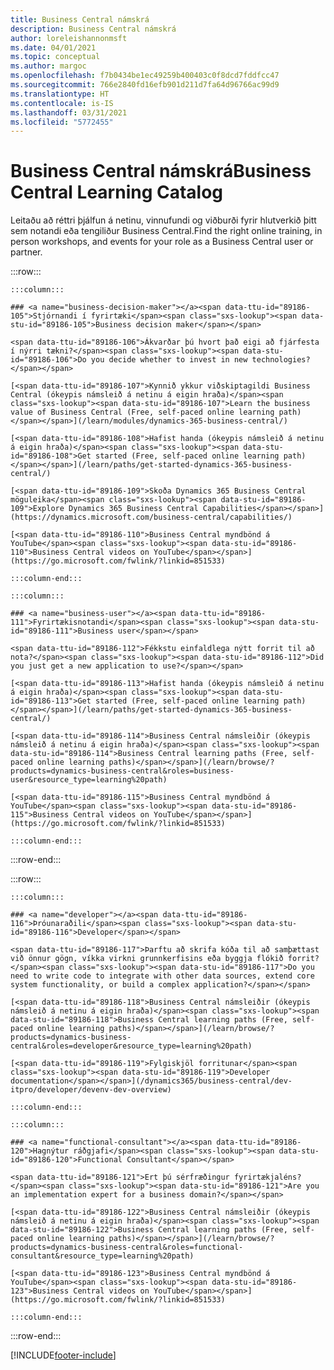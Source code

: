 ```yaml
---
title: Business Central námskrá
description: Business Central námskrá
author: loreleishannonmsft
ms.date: 04/01/2021
ms.topic: conceptual
ms.author: margoc
ms.openlocfilehash: f7b0434be1ec49259b400403c0f8dcd7fddfcc47
ms.sourcegitcommit: 766e2840fd16efb901d211d7fa64d96766ac99d9
ms.translationtype: HT
ms.contentlocale: is-IS
ms.lasthandoff: 03/31/2021
ms.locfileid: "5772455"
---
```

# <a name="business-central-learning-catalog"></a><span data-ttu-id="89186-103">Business Central námskrá</span><span class="sxs-lookup"><span data-stu-id="89186-103">Business Central Learning Catalog</span></span>

<span data-ttu-id="89186-104">Leitaðu að réttri þjálfun á netinu, vinnufundi og viðburði fyrir hlutverkið þitt sem notandi eða tengiliður Business Central.</span><span class="sxs-lookup"><span data-stu-id="89186-104">Find the right online training, in person workshops, and events for your role as a Business Central user or partner.</span></span>

:::row:::

    :::column:::

    ### <a name="business-decision-maker"></a><span data-ttu-id="89186-105">Stjórnandi í fyrirtæki</span><span class="sxs-lookup"><span data-stu-id="89186-105">Business decision maker</span></span>

    <span data-ttu-id="89186-106">Ákvarðar þú hvort það eigi að fjárfesta í nýrri tækni?</span><span class="sxs-lookup"><span data-stu-id="89186-106">Do you decide whether to invest in new technologies?</span></span> 

    [<span data-ttu-id="89186-107">Kynnið ykkur viðskiptagildi Business Central (ókeypis námsleið á netinu á eigin hraða)</span><span class="sxs-lookup"><span data-stu-id="89186-107">Learn the business value of Business Central (Free, self-paced online learning path)</span></span>](/learn/modules/dynamics-365-business-central/)

    [<span data-ttu-id="89186-108">Hafist handa (ókeypis námsleið á netinu á eigin hraða)</span><span class="sxs-lookup"><span data-stu-id="89186-108">Get started (Free, self-paced online learning path)</span></span>](/learn/paths/get-started-dynamics-365-business-central/)

    [<span data-ttu-id="89186-109">Skoða Dynamics 365 Business Central möguleika</span><span class="sxs-lookup"><span data-stu-id="89186-109">Explore Dynamics 365 Business Central Capabilities</span></span>](https://dynamics.microsoft.com/business-central/capabilities/)

    [<span data-ttu-id="89186-110">Business Central myndbönd á YouTube</span><span class="sxs-lookup"><span data-stu-id="89186-110">Business Central videos on YouTube</span></span>](https://go.microsoft.com/fwlink/?linkid=851533)

    :::column-end:::

    :::column:::

    ### <a name="business-user"></a><span data-ttu-id="89186-111">Fyrirtækisnotandi</span><span class="sxs-lookup"><span data-stu-id="89186-111">Business user</span></span>

    <span data-ttu-id="89186-112">Fékkstu einfaldlega nýtt forrit til að nota?</span><span class="sxs-lookup"><span data-stu-id="89186-112">Did you just get a new application to use?</span></span> 

    [<span data-ttu-id="89186-113">Hafist handa (ókeypis námsleið á netinu á eigin hraða)</span><span class="sxs-lookup"><span data-stu-id="89186-113">Get started (Free, self-paced online learning path)</span></span>](/learn/paths/get-started-dynamics-365-business-central/)

    [<span data-ttu-id="89186-114">Business Central námsleiðir (ókeypis námsleið á netinu á eigin hraða)</span><span class="sxs-lookup"><span data-stu-id="89186-114">Business Central learning paths (Free, self-paced online learning paths)</span></span>](/learn/browse/?products=dynamics-business-central&roles=business-user&resource_type=learning%20path)

    [<span data-ttu-id="89186-115">Business Central myndbönd á YouTube</span><span class="sxs-lookup"><span data-stu-id="89186-115">Business Central videos on YouTube</span></span>](https://go.microsoft.com/fwlink/?linkid=851533)

    :::column-end:::

:::row-end:::

:::row:::

    :::column:::

    ### <a name="developer"></a><span data-ttu-id="89186-116">Þróunaraðili</span><span class="sxs-lookup"><span data-stu-id="89186-116">Developer</span></span>

    <span data-ttu-id="89186-117">Þarftu að skrifa kóða til að samþættast við önnur gögn, víkka virkni grunnkerfisins eða byggja flókið forrit?</span><span class="sxs-lookup"><span data-stu-id="89186-117">Do you need to write code to integrate with other data sources, extend core system functionality, or build a complex application?</span></span>

    [<span data-ttu-id="89186-118">Business Central námsleiðir (ókeypis námsleið á netinu á eigin hraða)</span><span class="sxs-lookup"><span data-stu-id="89186-118">Business Central learning paths (Free, self-paced online learning paths)</span></span>](/learn/browse/?products=dynamics-business-central&roles=developer&resource_type=learning%20path)

    [<span data-ttu-id="89186-119">Fylgiskjöl forritunar</span><span class="sxs-lookup"><span data-stu-id="89186-119">Developer documentation</span></span>](/dynamics365/business-central/dev-itpro/developer/devenv-dev-overview)

    :::column-end:::

    :::column:::

    ### <a name="functional-consultant"></a><span data-ttu-id="89186-120">Hagnýtur ráðgjafi</span><span class="sxs-lookup"><span data-stu-id="89186-120">Functional Consultant</span></span>
    
    <span data-ttu-id="89186-121">Ert þú sérfræðingur fyrirtækjaléns?</span><span class="sxs-lookup"><span data-stu-id="89186-121">Are you an implementation expert for a business domain?</span></span> 

    [<span data-ttu-id="89186-122">Business Central námsleiðir (ókeypis námsleið á netinu á eigin hraða)</span><span class="sxs-lookup"><span data-stu-id="89186-122">Business Central learning paths (Free, self-paced online learning paths)</span></span>](/learn/browse/?products=dynamics-business-central&roles=functional-consultant&resource_type=learning%20path)

    [<span data-ttu-id="89186-123">Business Central myndbönd á YouTube</span><span class="sxs-lookup"><span data-stu-id="89186-123">Business Central videos on YouTube</span></span>](https://go.microsoft.com/fwlink/?linkid=851533)

    :::column-end:::

:::row-end:::


[!INCLUDE[footer-include](../includes/footer-banner.md)]